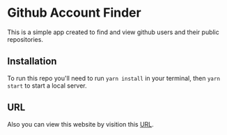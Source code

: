 # Github Account Finder

This is a simple app created to find and view github users and their public repositories.

## Installation

To run this repo you'll need to run `yarn install` in your terminal, then `yarn start` to start a local server.

## URL

Also you can view this website by visition this [URL](https://enchanting-creponne-e192dd.netlify.app/).

